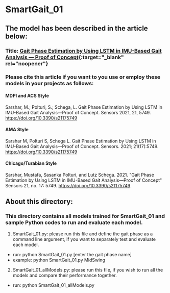 # SmartGait_01
## The model has been described in the article below:
### Title: [Gait Phase Estimation by Using LSTM in IMU-Based Gait Analysis — Proof of Concept](https://www.mdpi.com/1424-8220/21/17/5749){:target="_blank" rel="noopener"}

### Please cite this article if you want to you use or employ these models in your projects as follows:
#### MDPI and ACS Style
Sarshar, M.; Polturi, S.; Schega, L. Gait Phase Estimation by Using LSTM in IMU-Based Gait Analysis—Proof of Concept. Sensors 2021, 21, 5749. https://doi.org/10.3390/s21175749

#### AMA Style
Sarshar M, Polturi S, Schega L. Gait Phase Estimation by Using LSTM in IMU-Based Gait Analysis—Proof of Concept. Sensors. 2021; 21(17):5749. https://doi.org/10.3390/s21175749

#### Chicago/Turabian Style
Sarshar, Mustafa, Sasanka Polturi, and Lutz Schega. 2021. "Gait Phase Estimation by Using LSTM in IMU-Based Gait Analysis—Proof of Concept" Sensors 21, no. 17: 5749. https://doi.org/10.3390/s21175749

## About this directory:
### This directory contains all models trained for SmartGait_01 and sample Python codes to run and evaluate each model.

1) SmartGait_01.py: please run this file and define the gait phase as a command line argument, if you want to separately test and evaluate each model.
- run: python SmartGait_01.py [enter the gait phase name]
- example: python SmartGait_01.py MidSwing


2) SmartGait_01_allModels.py: please run this file, if you wish to run all the models and compare their performance together.
- run: python SmartGait_01_allModels.py